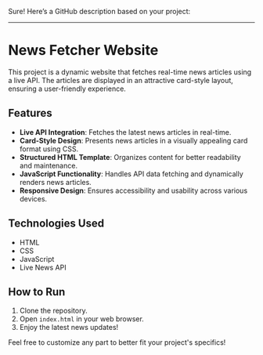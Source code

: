 Sure! Here’s a GitHub description based on your project:

---

# News Fetcher Website

This project is a dynamic website that fetches real-time news articles using a live API. The articles are displayed in an attractive card-style layout, ensuring a user-friendly experience.

## Features

- **Live API Integration**: Fetches the latest news articles in real-time.
- **Card-Style Design**: Presents news articles in a visually appealing card format using CSS.
- **Structured HTML Template**: Organizes content for better readability and maintenance.
- **JavaScript Functionality**: Handles API data fetching and dynamically renders news articles.
- **Responsive Design**: Ensures accessibility and usability across various devices.

## Technologies Used

- HTML
- CSS
- JavaScript
- Live News API

## How to Run

1. Clone the repository.
2. Open `index.html` in your web browser.
3. Enjoy the latest news updates!

Feel free to customize any part to better fit your project's specifics!
